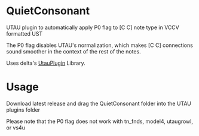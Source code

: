 # QuietConsonant
 UTAU plugin to automatically apply P0 flag to [C C] note type in VCCV formatted UST
 
 The P0 flag disables UTAU's normalization, which makes [C C] connections sound smoother in the context of the rest of the notes.
 
 Uses delta's [UtauPlugin](https://github.com/delta-kimigatame/utauPlugin) Library.

# Usage
 Download latest release and drag the QuietConsonant folder into the UTAU plugins folder

 Please note that the P0 flag does not work with tn_fnds, model4, utaugrowl, or vs4u
